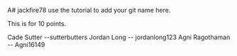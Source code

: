 A# jackfire78
use the tutorial to add your git name here.

This is for 10 points. 

Cade Sutter --sutterbutters
Jordan Long -- jordanlong123
Agni Ragothaman -- Agni16149
